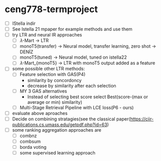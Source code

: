 # ceng778-termproject
* [ ] IStella indir
* [ ] See Istella 21 mpaper for example methods and use them
* [ ] try LTR and neural IR approaches
  * [ ] 𝜆-Mart -> LTR
  * [ ] monoT5(transfer) -> Neural model, transfer learning, zero shot -> DENİZ
  * [ ] monoT5(tuned) -> Neural model, tuned on istella22
  * [ ] 𝜆-Mart_{monoT5} -> LTR with monoT5 output added as a feature
* [ ] some possible other LTR methods:
  * [ ] Feature selection with GAS(P4)
    * similarity by concordoncy
    * decrease by similarity after each selection
  * [ ] MY 3 GAS alternatives
    * Instead of selecting best score select Best(score-(max or average or min) similarity)  
  * [ ]  Multi-Stage Retrieval Pipeline with LCE loss(P6 - ours)
* [ ] evaluate above aproaches
* [ ] Decide on combining stratagies(see the classical paper(https://ciir-publications.cs.umass.edu/getpdf.php?id=63)
* [ ] some ranking aggregation approaches are
  * [ ] combnz
  * [ ] combsum
  * [ ] borda voting
  * [ ] some supervised learning approach  
